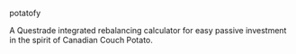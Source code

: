 potatofy

A Questrade integrated rebalancing calculator for easy passive investment in the spirit of Canadian Couch Potato.
